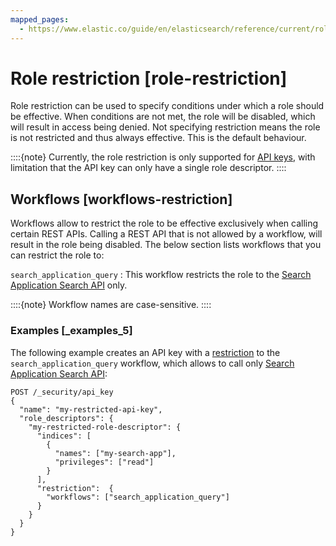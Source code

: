 ```yaml
---
mapped_pages:
  - https://www.elastic.co/guide/en/elasticsearch/reference/current/role-restriction.html
---
```


# Role restriction [role-restriction]

Role restriction can be used to specify conditions under which a role should be effective. When conditions are not met, the role will be disabled, which will result in access being denied. Not specifying restriction means the role is not restricted and thus always effective. This is the default behaviour.

::::{note} 
Currently, the role restriction is only supported for [API keys](https://www.elastic.co/guide/en/elasticsearch/reference/current/security-api-create-api-key.html), with limitation that the API key can only have a single role descriptor.
::::


## Workflows [workflows-restriction]

Workflows allow to restrict the role to be effective exclusively when calling certain REST APIs. Calling a REST API that is not allowed by a workflow, will result in the role being disabled. The below section lists workflows that you can restrict the role to:

`search_application_query`
:   This workflow restricts the role to the [Search Application Search API](https://www.elastic.co/guide/en/elasticsearch/reference/current/search-application-search.html) only.

::::{note} 
Workflow names are case-sensitive.
::::



### Examples [_examples_5] 

The following example creates an API key with a [restriction]() to the `search_application_query` workflow, which allows to call only [Search Application Search API](https://www.elastic.co/guide/en/elasticsearch/reference/current/search-application-search.html):

```console
POST /_security/api_key
{
  "name": "my-restricted-api-key",
  "role_descriptors": {
    "my-restricted-role-descriptor": {
      "indices": [
        {
          "names": ["my-search-app"],
          "privileges": ["read"]
        }
      ],
      "restriction":  {
        "workflows": ["search_application_query"]
      }
    }
  }
}
```


